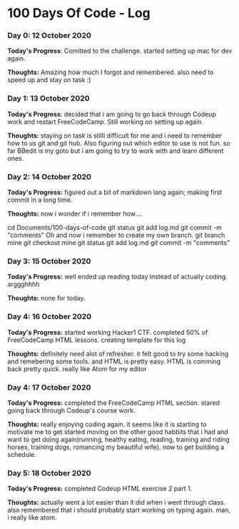 # 100 Days Of Code - Log

<!--
### Day 0: February 30, 2016 (Example 1)
##### (delete me or comment me out)

**Today's Progress**: Fixed CSS, worked on canvas functionality for the app.

**Thoughts:** I really struggled with CSS, but, overall, I feel like I am slowly getting better at it. Canvas is still new for me, but I managed to figure out some basic functionality.

**Link to work:** [Calculator App](http://www.example.com)

### Day 0: February 30, 2016 (Example 2)
##### (delete me or comment me out)

**Today's Progress**: Fixed CSS, worked on canvas functionality for the app.

**Thoughts**: I really struggled with CSS, but, overall, I feel like I am slowly getting better at it. Canvas is still new for me, but I managed to figure out some basic functionality.

**Link(s) to work**: [Calculator App](http://www.example.com)


### Day 1: June 27, Monday

**Today's Progress**: I've gone through many exercises on FreeCodeCamp.

**Thoughts** I've recently started coding, and it's a great feeling when I finally solve an algorithm challenge after a lot of attempts and hours spent.

**Link(s) to work**
1. [Find the Longest Word in a String](https://www.freecodecamp.com/challenges/find-the-longest-word-in-a-string)
2. [Title Case a Sentence](https://www.freecodecamp.com/challenges/title-case-a-sentence)
 -->

### Day 0: 12 October 2020

**Today's Progress**: Comitted to the challenge. started setting up mac for dev again.

**Thoughts:** Amazing how much I forgot and remembered. also need to speed up and stay on task :)

### Day 1: 13 October 2020

**Today's Progress**: decided that i am going to go back through Codeup work and restart FreeCodeCamp. Still working on setting up again.


**Thoughts:** staying on task is stilll difficult for me and i need to remember how to us git and git hub. Also figuring out which editor to use is not fun. so far BBedit is my goto but i am going to try to work with and learn different ones.

### Day 2: 14 October 2020

**Today's Progress:** figured out a bit of markdown lang again; making first commit in a long time.

**Thoughts:** now i wonder if i remember how....

cd Documents/100-days-of-code
git status
git add log.md
git commit -m "comments"
Oh and now i remember to create my own branch.
git branch mine
git checkout mine
git status
git add log.md
git commit -m "comments"

### Day 3: 15 October 2020

**Today's Progress:** well ended up reading today instead of actually coding. arggghhhh

**Thoughts:** none for today.

### Day 4: 16 October 2020

**Today's Progress:** started working Hacker1 CTF.  completed 50% of FreeCodeCamp HTML lessons. creating template for this log

**Thoughts:**  definitely need alot of refresher. it felt good to try some hacking and remebering some tools. and HTML is pretty easy. HTML is comming back pretty quick. really like Atom for my editor

### Day 4: 17 October 2020

**Today's Progress:** completed the FreeCodeCamp HTML section. stared going back through Codeup's course work.

**Thoughts:** really enjoying coding again. it seems like it is starting to motivate me to get started moving on the other good habbits that i had and want to get doing again(running, healthy eating, reading, training and riding horses, training dogs, romancing my beautiful wife). now to get building a schedule.

### Day 5: 18 October 2020

**Today's Progress:** completed Codeup HTML exercise 2 part 1.

**Thoughts:** actually went a lot easier than it did when i went through class. also remembered that i should probably start working on typing again. man, i really like atom. 


<!-- Write Log Above -->
<!-- Daily Template
### Day 4: 16 October 2020

**Today's Progress:**

**Thoughts:**   
 -->
